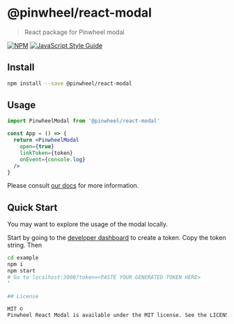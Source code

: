 # @pinwheel/react-modal

> React package for Pinwheel modal

[![NPM](https://img.shields.io/npm/v/@pinwheel/react-modal.svg)](https://www.npmjs.com/package/@pinwheel/react-modal) [![JavaScript Style Guide](https://img.shields.io/badge/code_style-standard-brightgreen.svg)](https://standardjs.com)

## Install

```bash
npm install --save @pinwheel/react-modal
```

## Usage

```jsx
import PinwheelModal from '@pinwheel/react-modal'

const App = () => {
  return <PinwheelModal
    open={true}
    linkToken={token}
    onEvent={console.log}
  />
}
```

Please consult [our docs](https://docs.pinwheelapi.com/docs/api/docs/introduction/Link.md) for more information.

## Quick Start

You may want to explore the usage of the modal locally.

Start by going to the [developer dashboard](https://developer.getpinwheel.com/test-console) to create a token. Copy the token string. Then

```sh
cd example
npm i
npm start
# Go to localhost:3000?token=<PASTE YOUR GENERATED TOKEN HERE>
`

## License

MIT ©
Pinwheel React Modal is available under the MIT license. See the LICENSE file for more info.
